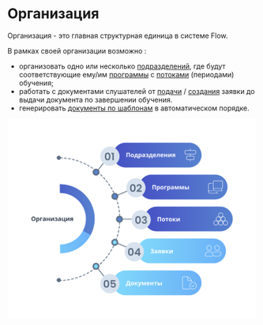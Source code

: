 # Организация

Организация - это главная структурная единица в системе Flow.

В рамках своей организации возможно :

* организовать одно или несколько [подразделений](sozdanie-organizacii.md#podrazdelenie), где будут соответствующие ему/им [программы](../obuchenie/programma/) с [потоками](../obuchenie/programma/potok/) (периодами) обучения;
* работать с документами слушателей от [подачи](../slushateli/zayavki/sposoby-sozdaniya-zayavok.md) / [создания](../slushateli/zayavki/sposoby-sozdaniya-zayavok.md) заявки до выдачи документа по завершении обучения.
* генерировать [документы по шаблонам](shablony-dokumentov/) в автоматическом порядке.

![](<../.gitbook/assets/Организация (1) (1).png>)
